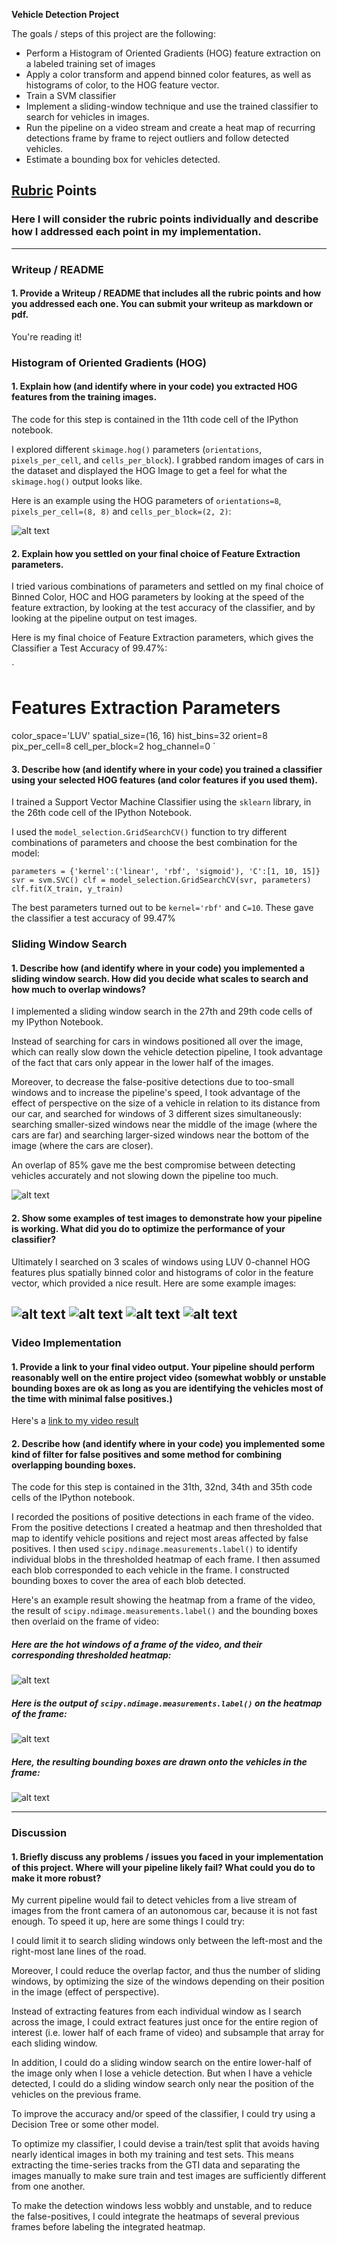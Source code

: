 **Vehicle Detection Project**

The goals / steps of this project are the following:

* Perform a Histogram of Oriented Gradients (HOG) feature extraction on a labeled training set of images
* Apply a color transform and append binned color features, as well as histograms of color, to the HOG feature vector. 
* Train a SVM classifier
* Implement a sliding-window technique and use the trained classifier to search for vehicles in images.
* Run the pipeline on a video stream and create a heat map of recurring detections frame by frame to reject outliers and follow detected vehicles.
* Estimate a bounding box for vehicles detected.

[//]: # (Image References)
[image1]: ./output_images/hog-features.png
[image2]: ./output_images/sliding-windows.png
[image3]: ./output_images/hot-windows-test1.jpg
[image4]: ./output_images/hot-windows-test3.jpg
[image5]: ./output_images/hot-windows-test4.png
[image6]: ./output_images/hot-windows-test5.png
[image7]: ./output_images/heat-map.png
[image8]: ./output_images/labels.png
[image9]: ./output_images/vehicle-detection-output.png

[video1]: ./project_video.mp4

## [Rubric](https://review.udacity.com/#!/rubrics/513/view) Points
### Here I will consider the rubric points individually and describe how I addressed each point in my implementation.  

---
### Writeup / README

#### 1. Provide a Writeup / README that includes all the rubric points and how you addressed each one.  You can submit your writeup as markdown or pdf.

You're reading it!

### Histogram of Oriented Gradients (HOG)

#### 1. Explain how (and identify where in your code) you extracted HOG features from the training images.

The code for this step is contained in the 11th code cell of the IPython notebook.

I explored different `skimage.hog()` parameters (`orientations`, `pixels_per_cell`, and `cells_per_block`).  I grabbed random images of cars in the dataset and displayed the HOG Image to get a feel for what the `skimage.hog()` output looks like.

Here is an example using the HOG parameters of `orientations=8`, `pixels_per_cell=(8, 8)` and `cells_per_block=(2, 2)`:

![alt text][image1]

#### 2. Explain how you settled on your final choice of Feature Extraction parameters.

I tried various combinations of parameters and settled on my final choice of Binned Color, HOC and HOG parameters by looking at the speed of the feature extraction, by looking at the test accuracy of the classifier, and by looking at the pipeline output on test images.

Here is my final choice of Feature Extraction parameters, which gives the Classifier a Test Accuracy of 99.47%:

`
# Features Extraction Parameters
color_space='LUV'
spatial_size=(16, 16)
hist_bins=32
orient=8
pix_per_cell=8
cell_per_block=2
hog_channel=0
`

#### 3. Describe how (and identify where in your code) you trained a classifier using your selected HOG features (and color features if you used them).

I trained a Support Vector Machine Classifier using the `sklearn` library, in the 26th code cell of the IPython Notebook. 

I used the `model_selection.GridSearchCV()` function to try different combinations of parameters and choose the best combination for the model:

`
parameters = {'kernel':('linear', 'rbf', 'sigmoid'), 'C':[1, 10, 15]}
svr = svm.SVC()
clf = model_selection.GridSearchCV(svr, parameters)
clf.fit(X_train, y_train)
`

The best parameters turned out to be `kernel='rbf'` and `C=10`. These gave the classifier a test accuracy of 99.47%

### Sliding Window Search

#### 1. Describe how (and identify where in your code) you implemented a sliding window search.  How did you decide what scales to search and how much to overlap windows?

I implemented a sliding window search in the 27th and 29th code cells of my IPython Notebook.

Instead of searching for cars in windows positioned all over the image, which can really slow down the vehicle detection pipeline, I took advantage of the fact that cars only appear in the lower half of the images. 

Moreover, to decrease the false-positive detections due to too-small windows and to increase the pipeline's speed, I took advantage of the effect of perspective on the size of a vehicle in relation to its distance from our car, and searched for windows of 3 different sizes simultaneously: searching smaller-sized windows near the middle of the image (where the cars are far) and searching larger-sized windows near the bottom of the image (where the cars are closer).

An overlap of 85% gave me the best compromise between detecting vehicles accurately and not slowing down the pipeline too much.

![alt text][image2]

#### 2. Show some examples of test images to demonstrate how your pipeline is working.  What did you do to optimize the performance of your classifier?

Ultimately I searched on 3 scales of windows using LUV 0-channel HOG features plus spatially binned color and histograms of color in the feature vector, which provided a nice result.  Here are some example images:

![alt text][image3] ![alt text][image4]
![alt text][image5] ![alt text][image6]
---

### Video Implementation

#### 1. Provide a link to your final video output.  Your pipeline should perform reasonably well on the entire project video (somewhat wobbly or unstable bounding boxes are ok as long as you are identifying the vehicles most of the time with minimal false positives.)

Here's a [link to my video result](./project_video_output.mp4)

#### 2. Describe how (and identify where in your code) you implemented some kind of filter for false positives and some method for combining overlapping bounding boxes.

The code for this step is contained in the 31th, 32nd, 34th and 35th code cells of the IPython notebook.

I recorded the positions of positive detections in each frame of the video.  From the positive detections I created a heatmap and then thresholded that map to identify vehicle positions and reject most areas affected by false positives.  I then used `scipy.ndimage.measurements.label()` to identify individual blobs in the thresholded heatmap of each frame.  I then assumed each blob corresponded to each vehicle in the frame. I constructed bounding boxes to cover the area of each blob detected.  

Here's an example result showing the heatmap from a frame of the video, the result of `scipy.ndimage.measurements.label()` and the bounding boxes then overlaid on the frame of video:

##### Here are the hot windows of a frame of the video, and their corresponding thresholded heatmap:

![alt text][image7]

##### Here is the output of `scipy.ndimage.measurements.label()` on the heatmap of the frame:

![alt text][image8]

##### Here, the resulting bounding boxes are drawn onto the vehicles in the frame:

![alt text][image9]

---

### Discussion

#### 1. Briefly discuss any problems / issues you faced in your implementation of this project.  Where will your pipeline likely fail?  What could you do to make it more robust? 

My current pipeline would fail to detect vehicles from a live stream of images from the front camera of an autonomous car, because it is not fast enough. To speed it up, here are some things I could try:

I could limit it to search sliding windows only between the left-most and the right-most lane lines of the road. 

Moreover, I could reduce the overlap factor, and thus the number of sliding windows, by optimizing the size of the windows depending on their position in the image (effect of perspective). 

Instead of extracting features from each individual window as I search across the image, I could extract features just once for the entire region of interest (i.e. lower half of each frame of video) and subsample that array for each sliding window.

In addition, I could do a sliding window search on the entire lower-half of the image only when I lose a vehicle detection. But when I have a vehicle detected, I could do a sliding window search only near the position of the vehicles on the previous frame. 

To improve the accuracy and/or speed of the classifier, I could try using a Decision Tree or some other model.

To optimize my classifier, I could devise a train/test split that avoids having nearly identical images in both my training and test sets. This means extracting the time-series tracks from the GTI data and separating the images manually to make sure train and test images are sufficiently different from one another.

To make the detection windows less wobbly and unstable, and to reduce the false-positives, I could integrate the heatmaps of several previous frames before labeling the integrated heatmap.

 

